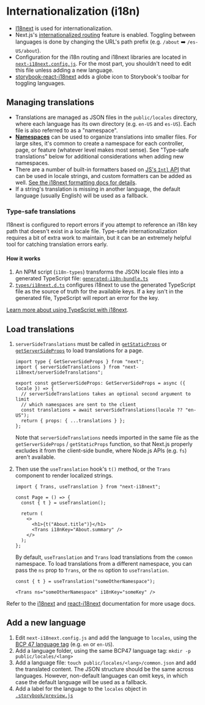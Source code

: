 # Internationalization (i18n)

- [I18next](https://www.i18next.com/) is used for internationalization.
- Next.js's [internationalized routing](https://nextjs.org/docs/advanced-features/i18n-routing) feature is enabled. Toggling between languages is done by changing the URL's path prefix (e.g. `/about` ➡️ `/es-US/about`).
- Configuration for the i18n routing and i18next libraries are located in [`next-i18next.config.js`](../app/next-i18next.config.js). For the most part, you shouldn't need to edit this file unless adding a new language.
- [storybook-react-i18next](https://storybook.js.org/addons/storybook-react-i18next) adds a globe icon to Storybook's toolbar for toggling languages.

## Managing translations

- Translations are managed as JSON files in the `public/locales` directory, where each language has its own directory (e.g. `en-US` and `es-US`). Each file is also referred to as a "namespace".
- [**Namespaces**](https://www.i18next.com/principles/namespaces) can be used to organize translations into smaller files. For large sites, it's common to create a namespace for each controller, page, or feature (whatever level makes most sense). See "Type-safe translations" below for additional considerations when adding new namespaces.
- There are a number of built-in formatters based on [JS's `Intl` API](https://developer.mozilla.org/en-US/docs/Web/JavaScript/Reference/Global_Objects/Intl) that can be used in locale strings, and custom formatters can be added as well. [See the i18next formatting docs for details](https://www.i18next.com/translation-function/formatting#built-in-formats).
- If a string's translation is missing in another language, the default language (usually English) will be used as a fallback.

### Type-safe translations

I18next is configured to report errors if you attempt to reference an i18n key path that doesn't exist in a locale file. Type-safe internationalization requires a bit of extra work to maintain, but it can be an extremely helpful tool for catching translation errors early.

#### How it works

1. An NPM script (`i18n-types`) transforms the JSON locale files into a generated TypeScript file: [`generated-i18n-bundle.ts`](../app/src/types/generated-i18n-bundle.ts)
1. [`types/i18next.d.ts`](../app/src/types/i18next.d.ts) configures i18next to use the generated TypeScript file as the source of truth for the available keys. If a key isn't in the generated file, TypeScript will report an error for the key.

[Learn more about using TypeScript with i18next](https://www.i18next.com/overview/typescript).

## Load translations

1. `serverSideTranslations` must be called in [`getStaticProps`](https://nextjs.org/docs/basic-features/data-fetching/get-static-props) or [`getServerSideProps`](https://nextjs.org/docs/basic-features/data-fetching/get-server-side-props) to load translations for a page.

   ```tsx
   import type { GetServerSideProps } from "next";
   import { serverSideTranslations } from "next-i18next/serverSideTranslations";

   export const getServerSideProps: GetServerSideProps = async ({ locale }) => {
     // serverSideTranslations takes an optional second argument to limit
     // which namespaces are sent to the client
     const translations = await serverSideTranslations(locale ?? "en-US");
     return { props: { ...translations } };
   };
   ```

   Note that `serverSideTranslations` needs imported in the same file as the `getServerSideProps` / `getStaticProps` function, so that Next.js properly excludes it from the client-side bundle, where Node.js APIs (e.g. `fs`) aren't available.

1. Then use the `useTranslation` hook's `t()` method, or the `Trans` component to render localized strings.

   ```tsx
   import { Trans, useTranslation } from "next-i18next";

   const Page = () => {
     const { t } = useTranslation();

     return (
       <>
         <h1>{t("About.title")}</h1>
         <Trans i18nKey="About.summary" />
       </>
     );
   };
   ```

   By default, `useTranslation` and `Trans` load translations from the `common` namespace. To load translations from a different namespace, you can pass the `ns` prop to `Trans`, or the `ns` option to `useTranslation`.

   ```tsx
   const { t } = useTranslation("someOtherNamespace");
   ```

   ```tsx
   <Trans ns="someOtherNamespace" i18nKey="someKey" />
   ```

Refer to the [i18next](https://www.i18next.com/) and [react-i18next](https://react.i18next.com/) documentation for more usage docs.

## Add a new language

1. Edit `next-i18next.config.js` and add the language to `locales`, using the [BCP 47 language tag](https://www.w3.org/International/articles/language-tags/) (e.g. `en` or `en-US`).
1. Add a language folder, using the same BCP47 language tag: `mkdir -p public/locales/<lang>`
1. Add a language file: `touch public/locales/<lang>/common.json` and add the translated content. The JSON structure should be the same across languages. However, non-default languages can omit keys, in which case the default language will be used as a fallback.
1. Add a label for the language to the `locales` object in [`.storybook/preview.js`](../app/.storybook/preview.js)
